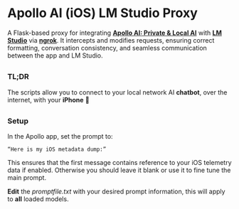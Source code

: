 # Apollo AI (iOS) LM Studio Proxy
A Flask-based proxy for integrating [**Apollo AI: Private & Local AI**](https://apps.apple.com/us/app/apollo-ai-private-local-ai/id6448019325) with [**LM Studio**](https://lmstudio.ai/) via [**ngrok**](https://ngrok.com/). It intercepts and modifies requests, ensuring correct formatting, conversation consistency, and seamless communication between the app and LM Studio.

##

### TL;DR
The scripts allow you to connect to your local network AI **chatbot**, over the internet, with your **iPhone**  😬

## 

### Setup

In the Apollo app, set the prompt to:

	“Here is my iOS metadata dump:”

This ensures that the first message contains reference to your iOS telemetry data if enabled. Otherwise you should leave it blank or use it to fine tune the main prompt.

**Edit** the *promptfile.txt* with your desired prompt information, this will apply to **all** loaded models.
